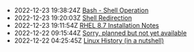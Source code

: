 * 2022-12-23 19:38:24Z [Bash - Shell Operation](../4)
* 2022-12-23 19:20:03Z [Shell Redirection](../3)
* 2022-12-23 19:11:54Z [RHEL 8.7 Installation Notes](../2)
* 2022-12-22 09:15:44Z [Sorry, planned but not yet available](../0)
* 2022-12-22 04:25:45Z [Linux History (in a nutshell)](../1)
